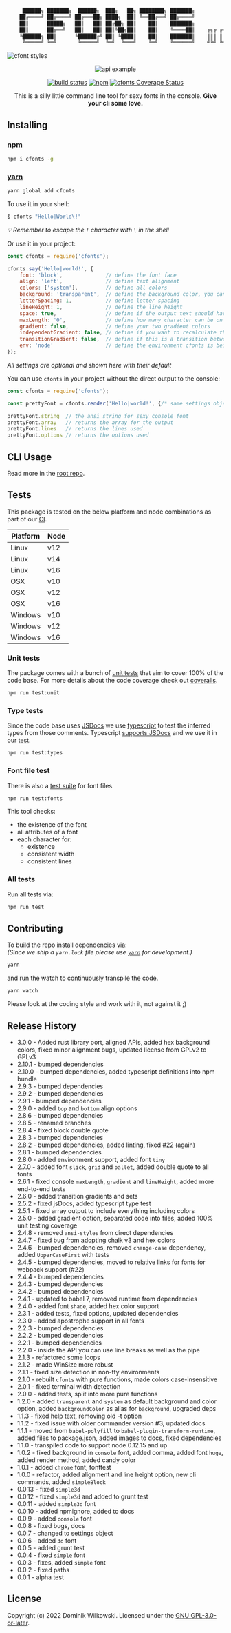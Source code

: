 ```sh
     ██████╗ ███████╗  ██████╗  ███╗   ██╗ ████████╗ ███████╗
    ██╔════╝ ██╔════╝ ██╔═══██╗ ████╗  ██║ ╚══██╔══╝ ██╔════╝
    ██║      █████╗   ██║   ██║ ██╔██╗ ██║    ██║    ███████╗
    ██║      ██╔══╝   ██║   ██║ ██║╚██╗██║    ██║    ╚════██║    ╔╗╔ ╔═╗ ╔╦╗ ╔═╗  ╦ ╔═╗
    ╚██████╗ ██║      ╚██████╔╝ ██║ ╚████║    ██║    ███████║    ║║║ ║ ║  ║║ ║╣   ║ ╚═╗
     ╚═════╝ ╚═╝       ╚═════╝  ╚═╝  ╚═══╝    ╚═╝    ╚══════╝    ╝╚╝ ╚═╝ ═╩╝ ╚═╝ ╚╝ ╚═╝
```

![cfont styles](https://raw.githubusercontent.com/dominikwilkowski/cfonts/released/img/example1.png)

<p align="center"><img src="https://raw.githubusercontent.com/dominikwilkowski/cfonts/released/img/example2.png" alt="api example"></p>
<p align="center">
	<a href="https://github.com/dominikwilkowski/cfonts/actions/workflows/testing.yml"><img src="https://github.com/dominikwilkowski/cfonts/actions/workflows/testing.yml/badge.svg" alt="build status"></a>
	<a href="https://www.npmjs.com/package/cfonts"><img alt="npm" src="https://img.shields.io/npm/v/cfonts"></a>
	<a href='https://coveralls.io/github/dominikwilkowski/cfonts?branch=released'><img src='https://coveralls.io/repos/github/dominikwilkowski/cfonts/badge.svg?branch=released' alt='cfonts Coverage Status' /></a>
</p>

<p align="center">This is a silly little command line tool for sexy fonts in the console. <strong>Give your cli some love.</strong></p>

## Installing

### [npm](https://www.npmjs.com/package/cfonts)

```sh
npm i cfonts -g
```

### [yarn](https://yarnpkg.com/package/cfonts)

```sh
yarn global add cfonts
```

To use it in your shell:

```sh
$ cfonts "Hello|World\!"
```

_💡  Remember to escape the `!` character with `\` in the shell_

Or use it in your project:

```js
const cfonts = require('cfonts');

cfonts.say('Hello|world!', {
	font: 'block',              // define the font face
	align: 'left',              // define text alignment
	colors: ['system'],         // define all colors
	background: 'transparent',  // define the background color, you can also use `backgroundColor` here as key
	letterSpacing: 1,           // define letter spacing
	lineHeight: 1,              // define the line height
	space: true,                // define if the output text should have empty lines on top and on the bottom
	maxLength: '0',             // define how many character can be on one line
	gradient: false,            // define your two gradient colors
	independentGradient: false, // define if you want to recalculate the gradient for each new line
	transitionGradient: false,  // define if this is a transition between colors directly
	env: 'node'                 // define the environment cfonts is being executed in
});
```

_All settings are optional and shown here with their default_

You can use `cfonts` in your project without the direct output to the console:

```js
const cfonts = require('cfonts');

const prettyFont = cfonts.render('Hello|world!', {/* same settings object as above */});

prettyFont.string  // the ansi string for sexy console font
prettyFont.array   // returns the array for the output
prettyFont.lines   // returns the lines used
prettyFont.options // returns the options used
```


## CLI Usage

Read more in the [root repo](https://github.com/dominikwilkowski/cfonts).


## Tests

This package is tested on the below platform and node combinations as part of our [CI](https://github.com/dominikwilkowski/cfonts/tree/released/.github/workflows/testing.yml).

| Platform | Node |
|----------|------|
| Linux    | v12  |
| Linux    | v14  |
| Linux    | v16  |
| OSX      | v10  |
| OSX      | v12  |
| OSX      | v16  |
| Windows  | v10  |
| Windows  | v12  |
| Windows  | v16  |

### Unit tests

The package comes with a bunch of [unit tests](https://github.com/dominikwilkowski/cfonts/tree/released/test/unit) that aim to cover 100% of the code base.
For more details about the code coverage check out [coveralls](https://coveralls.io/github/dominikwilkowski/cfonts?branch=released).

```sh
npm run test:unit
```

### Type tests

Since the code base uses [JSDocs](https://jsdoc.app/) we use [typescript](https://www.typescriptlang.org/) to test the inferred types from those comments.
Typescript [supports JSDocs](https://www.typescriptlang.org/docs/handbook/type-checking-javascript-files.html#supported-jsdoc) and we use it in our
[test](https://github.com/dominikwilkowski/cfonts/blob/released/nodejs/package.json#L37).

```sh
npm run test:types
```

### Font file test

There is also a [test suite](https://github.com/dominikwilkowski/cfonts/blob/released/nodejs/test/fonttest.js) for font files.

```sh
npm run test:fonts
```

This tool checks:
- the existence of the font
- all attributes of a font
- each character for:
	- existence
	- consistent width
	- consistent lines

### All tests

Run all tests via:

```sh
npm run test
```


## Contributing

To build the repo install dependencies via:  
_(Since we ship a `yarn.lock` file please use [`yarn`](https://yarnpkg.com/) for development.)_

```sh
yarn
```

and run the watch to continuously transpile the code.

```sh
yarn watch
```

Please look at the coding style and work with it, not against it ;)


## Release History

* 3.0.0  -  Added rust library port, aligned APIs, added hex background colors, fixed minor alignment bugs, updated license from GPLv2 to GPLv3
* 2.10.1 -  bumped dependencies
* 2.10.0 -  bumped dependencies, added typescript definitions into npm bundle
* 2.9.3  -  bumped dependencies
* 2.9.2  -  bumped dependencies
* 2.9.1  -  bumped dependencies
* 2.9.0  -  added `top` and `bottom` align options
* 2.8.6  -  bumped dependencies
* 2.8.5  -  renamed branches
* 2.8.4  -  fixed block double quote
* 2.8.3  -  bumped dependencies
* 2.8.2  -  bumped dependencies, added linting, fixed #22 (again)
* 2.8.1  -  bumped dependencies
* 2.8.0  -  added environment support, added font `tiny`
* 2.7.0  -  added font `slick`, `grid` and `pallet`, added double quote to all fonts
* 2.6.1  -  fixed console `maxLength`, `gradient` and `lineHeight`, added more end-to-end tests
* 2.6.0  -  added transition gradients and sets
* 2.5.2  -  fixed jsDocs, added typescript type test
* 2.5.1  -  fixed array output to include everything including colors
* 2.5.0  -  added gradient option, separated code into files, added 100% unit testing coverage
* 2.4.8  -  removed `ansi-styles` from direct dependencies
* 2.4.7  -  fixed bug from adopting chalk v3 and hex colors
* 2.4.6  -  bumped dependencies, removed `change-case` dependency, added `UpperCaseFirst` with tests
* 2.4.5  -  bumped dependencies, moved to relative links for fonts for webpack support (#22)
* 2.4.4  -  bumped dependencies
* 2.4.3  -  bumped dependencies
* 2.4.2  -  bumped dependencies
* 2.4.1  -  updated to babel 7, removed runtime from dependencies
* 2.4.0  -  added font `shade`, added hex color support
* 2.3.1  -  added tests, fixed options, updated dependencies
* 2.3.0  -  added apostrophe support in all fonts
* 2.2.3  -  bumped dependencies
* 2.2.2  -  bumped dependencies
* 2.2.1  -  bumped dependencies
* 2.2.0  -  inside the API you can use line breaks as well as the pipe
* 2.1.3  -  refactored some loops
* 2.1.2  -  made WinSize more robust
* 2.1.1  -  fixed size detection in non-tty environments
* 2.1.0  -  rebuilt `cfonts` with pure functions, made colors case-insensitive
* 2.0.1  -  fixed terminal width detection
* 2.0.0  -  added tests, split into more pure functions
* 1.2.0  -  added `transparent` and `system` as default background and color option, added `backgroundColor` as alias for `background`, upgraded deps
* 1.1.3  -  fixed help text, removing old -t option
* 1.1.2  -  fixed issue with older commander version #3, updated docs
* 1.1.1  -  moved from `babel-polyfill` to `babel-plugin-transform-runtime`, added files to package.json, added images to docs, fixed dependencies
* 1.1.0  -  transpiled code to support node 0.12.15 and up
* 1.0.2  -  fixed background in `console` font, added comma, added font `huge`, added render method, added candy color
* 1.0.1  -  added `chrome` font, fonttest
* 1.0.0  -  refactor, added alignment and line height option, new cli commands, added `simpleBlock`
* 0.0.13 -  fixed `simple3d`
* 0.0.12 -  fixed `simple3d` and added to grunt test
* 0.0.11 -  added `simple3d` font
* 0.0.10 -  added npmignore, added to docs
* 0.0.9  -  added `console` font
* 0.0.8  -  fixed bugs, docs
* 0.0.7  -  changed to settings object
* 0.0.6  -  added `3d` font
* 0.0.5  -  added grunt test
* 0.0.4  -  fixed `simple` font
* 0.0.3  -  fixes, added `simple` font
* 0.0.2  -  fixed paths
* 0.0.1  -  alpha test


## License

Copyright (c) 2022 Dominik Wilkowski.
Licensed under the [GNU GPL-3.0-or-later](https://github.com/dominikwilkowski/cfonts/blob/released/LICENSE).

